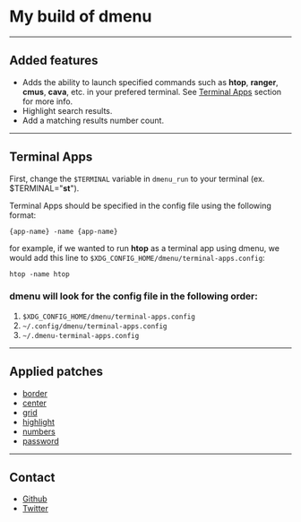 # My build of dmenu

---

## Added features

+ Adds the ability to launch specified commands such as **htop**, **ranger**, **cmus**, **cava**, etc. in your prefered terminal. See [Terminal Apps](#terminal-apps) section for more info.
+ Highlight search results.
+ Add a matching results number count.

---

## Terminal Apps

First, change the `$TERMINAL` variable in `dmenu_run` to your terminal (ex. $TERMINAL="**st**").

Terminal Apps should be specified in the config file using the following format: 

`{app-name} -name {app-name}`

for example, if we wanted to run **htop** as a terminal app using dmenu, we would add this line to `$XDG_CONFIG_HOME/dmenu/terminal-apps.config`:

`htop -name htop`

### dmenu will look for the config file in the following order:
1. `$XDG_CONFIG_HOME/dmenu/terminal-apps.config`
2. `~/.config/dmenu/terminal-apps.config`
3. `~/.dmenu-terminal-apps.config`

---

## Applied patches

+ [border](https://tools.suckless.org/dmenu/patches/border/)
+ [center](https://tools.suckless.org/dmenu/patches/center/)
+ [grid](https://tools.suckless.org/dmenu/patches/grid/)
+ [highlight](https://tools.suckless.org/dmenu/patches/highlight/)
+ [numbers](https://tools.suckless.org/dmenu/patches/numbers/)
+ [password](https://tools.suckless.org/dmenu/patches/password/)

---

## Contact

- [Github](https://github.com/FawkesOficial)
- [Twitter](https://twitter.com/FawkesOficial)
